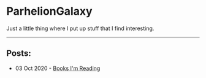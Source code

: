 # ParhelionGalaxy

Just a little thing where I put up stuff that I find interesting.

---

## Posts:
- 03 Oct 2020 - [Books I'm Reading](2020-10-03-books.html)
